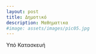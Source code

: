 ```yaml
---
layout: post
title: Δημοτικό
description: Μαθηματικα
#image: assets/images/pic05.jpg
---
```


Υπό Κατασκευή 
